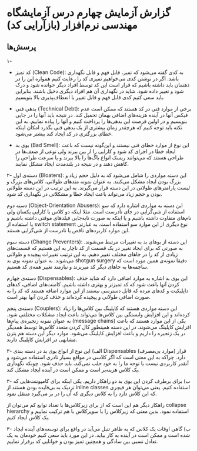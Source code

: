 # گزارش آزمایش چهارم درس آزمایشگاه مهندسی نرم‌افزار (بازآرایی کد)

## پرسش‌ها

۱-

- کد تمیز (Clean Code): به کدی گفته می‌شود که تمیز، قابل فهم و قابل نگهداری باشد. اگر در نوشتن کدی می‌خواهیم تمیزی کد را رعایت کنیم همواره این را در ذهنمان باید داشته باشیم که قرار است این کد توسط افراد دیگر خوانده شود و درک شود و تغییر داده شود. شاید در نگهداری آن هم افراد دیگری دخیل باشند. بنابراین باید سعی کنیم کدی قابل فهم و قابل تغییر با انعطاف‌پذیری بالا بنویسیم.

- بدهی فنی (Technical Debt): برخی از موارد فنی در کد هستند که ممکن است عدم فیکس آنها در آینده هزینه‌های اضافی بهمان تحمیل کند. در نتیجه باید آنها را در جایی بنویسیم و در اولین فرصت این بدهی‌ها را پرداخت کنیم و آنها را پیاده نماییم. به این نکته باید توجه کنیم که هرچقدر زمان بیشتری از یک بدهی فنی بگذرد امکان اینکه خطای بزرگتری در کد ایجاد کند بیشتر می‌شود.

- بوی بد (Bad Smell): این نوع از موارد خطای فنی نیستند و این‌گونه نیست که باعث ایجاد خطا در اجرای کد شود و کارایی را از بین ببرند ولی نوعی از ضعف‌ها در طراحی هستند که می‌توانند ریسک انواع باگ‌ها را بالا ببرند و یا سرعت طراحی را کاهش دهند و در نتیجه در بلندمدت ایجاد مشکل نمایند.

۲- دسته‌ی اول (Bloaters): این دسته مواردی را شامل می‌شود که به دلیل حجم زیاد و بزرگ بودن ایجاد مشکل می‌کنند. به عنوان نمونه متدهای طولانی، کلاس‌های بزرگ و لیست پارامترهای طولانی در این دسته قرار می‌گیرند. به این ترتیب در این دسته طولانی بودن و حجم زیاد می‌تواند باعث ایجاد خطا و مشکلاتی در نگهداری کد شود.

دسته دوم (Object-Orientation Abusers): این دسته به مواردی اشاره دارد که سو استفاده از شی‌گرایی در جای نادرست است. مثلا اینکه دو کلاس با کارایی یکسان ولی نام‌های متفاوت داشته باشیم و یا اینکه به صورت نابه‌جایی فیلدهای موقتی داشته باشیم و یا استفاده از switch statement نوع دیگری از این موارد سو استفاده است. به عبارتی این موارد کاربردهای ناقص یا نادرست از شی‌گرایی هستند.

دسته سوم (Change Preventers): این دسته از بوهای بد به تغییرات مرتبط می‌شوند. به صورتی که برای ایجاد تغییر در یک قسمت از کد ناچار به این هستیم که قسمت‌های زیادی از کد را در جاهای مختلف تغییر دهیم. به این ترتیب تغییرات پیچیده و طولانی می‌شوند. به عنوان نمونه بوی بد shotgun surgery دقیقا نمونه‌ی همین مورد است که ساچمه‌ها به جاهای دیگر کد میریزند و نیازمند تغییر همه‌ی کد هستیم.

دسته‌ی چهارم (Dispensables): این بوی بد اشاره به موارد اضافی دارد که شاید حذف کردن آنها باعث شود که کد تمیزتر و بهتری داشته باشیم. کامنت‌های اضافی، کدهای داپلیکیت و کدهای مرده که قابل دسترسی نیستند از این موارد اضافه هستند که کد را به صورت اضافی طولانی و پیچیده کرده‌اند و حذف‌ کردن آنها بهتر است.

دسته‌ی پنجم (Couplers): این دسته مواردی هستند که کاپلینگ بین کلاس‌ها را زیاد کرده‌اند و این افزایش وابستگی بین کلاس‌ها می‌تواند باعث ایجاد مشکلات مختلفی شود. به عنوان نمونه زنجیره‌ی پیام‌ها (message chains) یکی از این موارد هستند که باعث افزایش کاپلینگ می‌شوند. در این دسته همینطور کال کردن متعدد کلاس‌ها توسط همدیگر در یک زنجیره را داریم و باعث افزایش کاپلینگ می‌شود. موارد دیگر این دسته هم پترن مشابهی در افزایش کاپلینگ دارند.

۳- الف) این نوع از انواع بوی بد در دسته بندی Dispensables (موارد بی‌مصرف) قرار دارد. چراکه به این معنی است که اگر کلاسی در مواقع بسیار نادری استفاده می‌شود و آنقدر کاربردی نیست یا توجه ما را به خود جلب نمی‌کند، باید حذف شود. چونکه نگهداری یک کلاس هزینه‌بر است و ممکن است در آینده ایجاد مشکل کند.

۳- ب) برای برطرف کردن این بوی بد دو راهکار داریم. یکی اینکه برای کامپوننت‌هایی که نزدیک به بی‌فایده‌ بودن هستند از inline classes استفاده کنیم. یعنی می‌توان هر فیچری که این کلاس دارد را به کلاس دیگری که آن را در بر می‌گیرد منتقل نمود.

راهکار دیگر هم این است که از برای زیرکلاس‌ها با تعداد توابع کم می‌توان از collapse hierarchy استفاده نمود. بدین معنی که زیرکلاس را با سوپرکلاس با هم ترکیب نماییم و یک کلاس ایجاد کنیم.

۳- پ) گاهی اوقات یک کلاس که به ظاهر تنبل می‌آید در واقع برای توسعه‌های آینده ایجاد شده است و ممکن است در آینده به کار بیاید. در این مورد باید سعی کنیم خودمان به یک تعادل نسبی بین سادگی و همچنین تمیز بودن و خوانایی کد برقرار نماییم.
